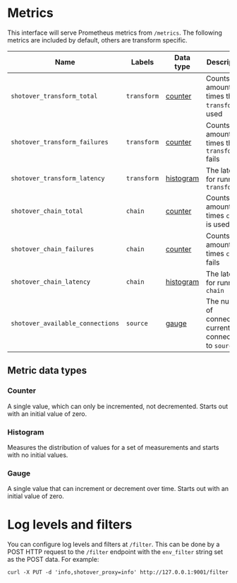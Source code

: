 # Metrics

This interface will serve Prometheus metrics from `/metrics`. The following metrics are included by default, others are transform specific.

| Name                             | Labels      | Data type               | Description                                               |
|----------------------------------|-------------|-------------------------|-----------------------------------------------------------|
| `shotover_transform_total`       | `transform` | [counter](#counter)     | Counts the amount of times the `transform` is used        |
| `shotover_transform_failures`    | `transform` | [counter](#counter)     | Counts the amount of times the `transform` fails          |
| `shotover_transform_latency`     | `transform` | [histogram](#histogram) | The latency for running `transform`                       |
| `shotover_chain_total`           | `chain`     | [counter](#counter)     | Counts the amount of times `chain` is used                |
| `shotover_chain_failures`        | `chain`     | [counter](#counter)     | Counts the amount of times `chain` fails                  |
| `shotover_chain_latency`         | `chain`     | [histogram](#histogram) | The latency for running `chain`                           |
| `shotover_available_connections` | `source`    | [gauge](#gauge)         | The number of connections currently connected to `source` |

## Metric data types

### Counter

A single value, which can only be incremented, not decremented. Starts out with an initial value of zero.

### Histogram

Measures the distribution of values for a set of measurements and starts with no initial values.

### Gauge

A single value that can increment or decrement over time. Starts out with an initial value of zero.

# Log levels and filters

You can configure log levels and filters at `/filter`. This can be done by a POST HTTP request to the `/filter` endpoint with the `env_filter` string set as the POST data. For example:

```shell
curl -X PUT -d 'info,shotover_proxy=info' http://127.0.0.1:9001/filter
```

<Footer />
